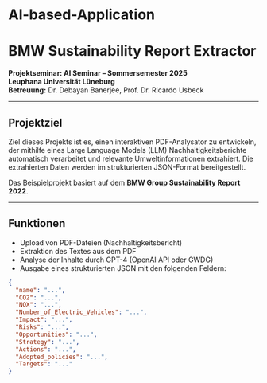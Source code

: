 # AI-based-Application
# BMW Sustainability Report Extractor

**Projektseminar: AI Seminar – Sommersemester 2025**  
**Leuphana Universität Lüneburg**  
**Betreuung:** Dr. Debayan Banerjee, Prof. Dr. Ricardo Usbeck

---

## Projektziel

Ziel dieses Projekts ist es, einen interaktiven PDF-Analysator zu entwickeln, der mithilfe eines Large Language Models (LLM) Nachhaltigkeitsberichte automatisch verarbeitet und relevante Umweltinformationen extrahiert. Die extrahierten Daten werden im strukturierten JSON-Format bereitgestellt.

Das Beispielprojekt basiert auf dem **BMW Group Sustainability Report 2022**.

---

## Funktionen

- Upload von PDF-Dateien (Nachhaltigkeitsbericht)
- Extraktion des Textes aus dem PDF
- Analyse der Inhalte durch GPT-4 (OpenAI API oder GWDG)
- Ausgabe eines strukturierten JSON mit den folgenden Feldern:

```json
{
  "name": "...",
  "CO2": "...",
  "NOX": "...",
  "Number_of_Electric_Vehicles": "...",
  "Impact": "...",
  "Risks": "...",
  "Opportunities": "...",
  "Strategy": "...",
  "Actions": "...",
  "Adopted_policies": "...",
  "Targets": "..."
}
